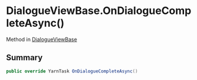 # DialogueViewBase.OnDialogueCompleteAsync()

Method in [DialogueViewBase](/docs/api/csharp/yarn.unity.dialogueviewbase.md)

## Summary



```csharp
public override YarnTask OnDialogueCompleteAsync()
```

